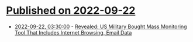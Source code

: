 # [Published on 2022-09-22](index.md)

* [2022-09-22, 03:30:00](https://news.slashdot.org/story/22/09/21/2152250/revealed-us-military-bought-mass-monitoring-tool-that-includes-internet-browsing-email-data?utm_source=rss1.0mainlinkanon&utm_medium=feed) - [Revealed: US Military Bought Mass Monitoring Tool That Includes Internet Browsing, Email Data](https://news.slashdot.org/story/22/09/21/2152250/revealed-us-military-bought-mass-monitoring-tool-that-includes-internet-browsing-email-data?utm_source=rss1.0mainlinkanon&utm_medium=feed)
